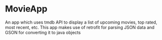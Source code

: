 # MovieApp

An app which uses tmdb API to display a list of upcoming movies, top rated, most recent, etc.
This app makes use of retrofit for parsing JSON data and GSON for converting it to java objects
